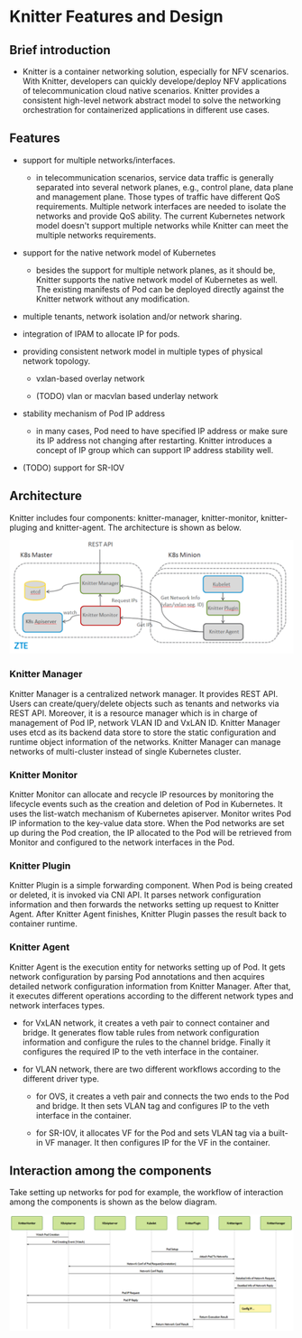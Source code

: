 # Knitter Features and Design

## Brief introduction

- Knitter is a container networking solution, especially for NFV scenarios. With Knitter, developers can quickly develope/deploy NFV applications of telecommunication cloud native scenarios. Knitter provides a consistent high-level network abstract model to solve the networking orchestration for containerized applications in different use cases.


## Features

- support for multiple networks/interfaces.
	- in telecommunication scenarios, service data traffic is generally separated into several network planes, e.g., control plane, data plane and management plane. Those types of traffic have different QoS requirements. Multiple network interfaces are needed to isolate the networks and provide QoS ability. The current Kubernetes network model doesn't support multiple networks while Knitter can meet the multiple networks requirements.

- support for the native network model of Kubernetes

	- besides the support for multiple network planes, as it should be, Knitter supports the native network model of Kubernetes as well. The existing manifests of Pod can be deployed directly against the Knitter network without any modification.

- multiple tenants, network isolation and/or network sharing.

- integration of IPAM to allocate IP for pods.

- providing consistent network model in multiple types of physical network topology.

	- vxlan-based overlay network

	- (TODO) vlan or macvlan based underlay network

- stability mechanism of Pod IP address

	- in many cases, Pod need to have specified IP address or make sure its IP address not changing after restarting. Knitter introduces a concept of IP group which can support IP address stability well.

- (TODO) support for SR-IOV


## Architecture

Knitter includes four components: knitter-manager, knitter-monitor, knitter-pluging and knitter-agent. The architecture is shown as below.


![Knitter Architecture](./images/knitter-arch.png)


### Knitter Manager

Knitter Manager is a centralized network manager. It provides REST API. Users can create/query/delete objects such as tenants and networks via REST API. Moreover, it is a resource manager which is in charge of management of Pod IP, network VLAN ID and VxLAN ID. Knitter Manager uses etcd as its backend data store to store the static configuration and runtime object information of the networks. Knitter Manager can manage networks of multi-cluster instead of single Kubernetes cluster.

### Knitter Monitor

Knitter Monitor can allocate and recycle IP resources by monitoring the lifecycle events such as the creation and deletion of Pod in Kubernetes. It uses the list-watch mechanism of Kubernetes apiserver. Monitor writes Pod IP information to the key-value data store. When the Pod networks are set up during the Pod creation, the IP allocated to the Pod will be retrieved from Monitor and configured to the network interfaces in the Pod.

### Knitter Plugin

Knitter Plugin is a simple forwarding component. When Pod is being created or deleted, it is invoked via CNI API. It parses network configuration information and then forwards the networks setting up request to Knitter Agent. After Knitter Agent finishes, Knitter Plugin passes the result back to container runtime.

### Knitter Agent

Knitter Agent is the execution entity for networks setting up of Pod. It gets network configuration by parsing Pod annotations and then acquires detailed network configuration information from Knitter Manager. After that, it executes different operations according to the different network types and network interfaces types.

  - for VxLAN network, it creates a veth pair to connect container and bridge. It generates flow table rules from network configuration information and configure the rules to the channel bridge. Finally it configures the required IP to the veth interface in the container.

  - for VLAN network, there are two different workflows according to the different driver type.

    - for OVS, it creates a veth pair and connects the two ends to the Pod and bridge. It then sets VLAN tag and configures IP to the veth interface in the container.

    - for SR-IOV, it allocates VF for the Pod and sets VLAN tag via a built-in VF manager. It then configures IP for the VF in the container.


## Interaction among the components

Take setting up networks for pod for example, the workflow of interaction among the components is shown as the below diagram.

![Knitter Components workflow](./images/workflow.png)

